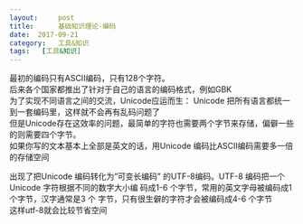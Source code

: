 ```yaml
---
layout:     post
title:      基础知识理论-编码
date:  2017-09-21
category:   工具&知识
tags:   [工具&知识]
---
```

最初的编码只有ASCII编码，只有128个字符。     
后来各个国家都推出了针对于自己的语言的编码格式，例如GBK  
为了实现不同语言之间的交流，Unicode应运而生：
Unicode 把所有语言都统一到一套编码里，这样就不会再有乱码问题了  
但是Unicode存在这效率的问题，最简单的字符也需要两个字节来存储，偏僻一些的则需要四个字节。  
如果你写的文本基本上全部是英文的话，用Unicode 编码比ASCII编码需要多一倍的存储空间  
  
  出现了把Unicode 编码转化为“可变长编码”
的UTF-8编码。UTF-8 编码把一个Unicode 字符根据不同的数字大小编
码成1-6 个字节，常用的英文字母被编码成1 个字节，汉字通常是3 个
字节，只有很生僻的字符才会被编码成4-6 个字节  
这样utf-8就会比较节省空间

